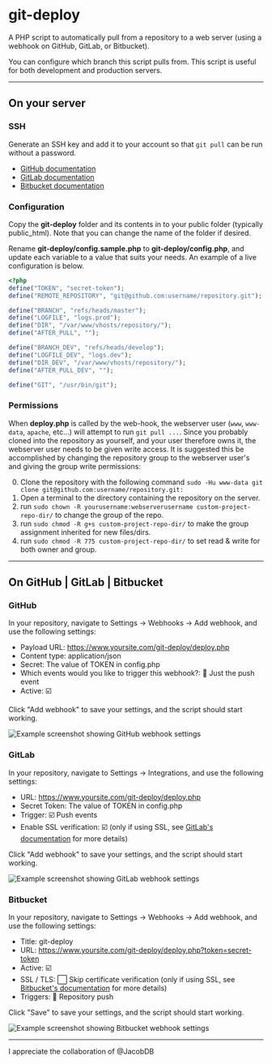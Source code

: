 # git-deploy

A PHP script to automatically pull from a repository to a web server (using a webhook on GitHub, GitLab, or Bitbucket).

You can configure which branch this script pulls from. This script is useful for both development and production servers.

---

## On your server

### SSH

Generate an SSH key and add it to your account so that `git pull` can be run without a password.

- [GitHub documentation](https://help.github.com/articles/generating-ssh-keys/)
- [GitLab documentation](http://doc.gitlab.com/ce/ssh/README.html)
- [Bitbucket documentation](https://confluence.atlassian.com/bitbucket/add-an-ssh-key-to-an-account-302811853.html)

### Configuration

Copy the __git-deploy__ folder and its contents in to your public folder (typically public_html). Note that you can change the name of the folder if desired.

Rename __git-deploy/config.sample.php__ to __git-deploy/config.php__, and update each variable to a value that suits your needs. An example of a live configuration is below.

```PHP
<?php
define("TOKEN", "secret-token");
define("REMOTE_REPOSITORY", "git@github.com:username/repository.git");

define("BRANCH", "refs/heads/master");
define("LOGFILE", "logs.prod");
define("DIR", "/var/www/vhosts/repository/");
define("AFTER_PULL", "");

define("BRANCH_DEV", "refs/heads/develop");
define("LOGFILE_DEV", "logs.dev");
define("DIR_DEV", "/var/www/vhosts/repository/");
define("AFTER_PULL_DEV", "");

define("GIT", "/usr/bin/git");
```
### Permissions

When __deploy.php__ is called by the web-hook, the webserver user (`www`, `www-data`, `apache`, etc...) will attempt to run `git pull ...`. Since you probably cloned into the repository as yourself, and your user therefore owns it, the webserver user needs to be given write access. It is suggested this be accomplished by changing the repository group to the webserver user's and giving the group write permissions:

0. Clone the repository with the following command `sudo -Hu www-data git clone git@github.com:username/repository.git:`
1. Open a terminal to the directory containing the repository on the server.
2. run `sudo chown -R yourusername:webserverusername custom-project-repo-dir/` to change the group of the repo.
3. run `sudo chmod -R g+s custom-project-repo-dir/` to make the group assignment inherited for new files/dirs.
4. run `sudo chmod -R 775 custom-project-repo-dir/` to set read & write for both owner and group.

---

## On GitHub | GitLab | Bitbucket

### GitHub

In your repository, navigate to Settings &rarr; Webhooks &rarr; Add webhook, and use the following settings:

- Payload URL: https://www.yoursite.com/git-deploy/deploy.php
- Content type: application/json
- Secret: The value of TOKEN in config.php
- Which events would you like to trigger this webhook?: :radio_button: Just the push event
- Active: :ballot_box_with_check:

Click "Add webhook" to save your settings, and the script should start working.

![Example screenshot showing GitHub webhook settings](https://cloud.githubusercontent.com/assets/1123997/25409764/f05526d0-29d8-11e7-858d-f28de59bd300.png)

### GitLab

In your repository, navigate to Settings &rarr; Integrations, and use the following settings:

- URL: https://www.yoursite.com/git-deploy/deploy.php
- Secret Token: The value of TOKEN in config.php
- Trigger: :ballot_box_with_check: Push events
- Enable SSL verification: :ballot_box_with_check: (only if using SSL, see [GitLab's documentation](https://gitlab.com/help/user/project/integrations/webhooks#ssl-verification) for more details)

Click "Add webhook" to save your settings, and the script should start working.

![Example screenshot showing GitLab webhook settings](https://cloud.githubusercontent.com/assets/1123997/25409763/f0540a16-29d8-11e7-95d1-5570c574fde0.png)

### Bitbucket

In your repository, navigate to Settings &rarr; Webhooks &rarr; Add webhook, and use the following settings:

- Title: git-deploy
- URL: https://www.yoursite.com/git-deploy/deploy.php?token=secret-token
- Active: :ballot_box_with_check:
- SSL / TLS: :white_large_square: Skip certificate verification (only if using SSL, see [Bitbucket's documentation](https://confluence.atlassian.com/bitbucket/manage-webhooks-735643732.html#ManageWebhooks-skip_certificate) for more details)
- Triggers: :radio_button: Repository push

Click "Save" to save your settings, and the script should start working.

![Example screenshot showing Bitbucket webhook settings](https://cloud.githubusercontent.com/assets/1123997/25353602/7aee9cde-28f5-11e7-9baa-eb1e1330017e.png)

---

I appreciate the collaboration of @JacobDB
